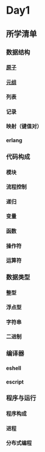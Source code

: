 # Day1
## 所学清单
### 数据结构
#### [原子](atom.md)
#### [元组](tuple.md)
#### 列表
#### 记录
#### 映射（键值对）
####  erlang
### 代码构成
#### 模块
#### 流程控制
#### 递归
#### 变量
#### 函数
#### 操作符
#### 运算符
### 数据类型
#### 整型
#### 浮点型
#### 字符串
#### 二进制
### 编译器
#### eshell
#### escript
### 程序与运行
#### 程序构成
#### 进程
#### 分布式编程
